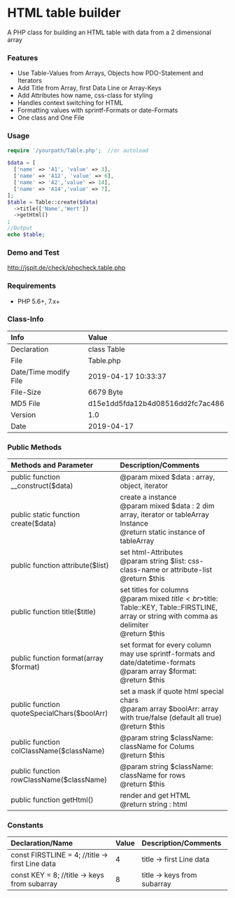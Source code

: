 # HTML table builder 

A PHP class for building an HTML table with data from a 2 dimensional array

### Features

- Use Table-Values from Arrays, Objects how PDO-Statement and Iterators
- Add Title from Array, first Data Line or Array-Keys
- Add Attributes how name, css-class for styling 
- Handles context switching for HTML
- Formatting values with sprintf-Formats or date-Formats
- One class and One File

### Usage

```php
require '/yourpath/Table.php';  //or autoload

$data = [  
  ['name' => 'A1', 'value' => 3],  
  ['name' => 'A12', 'value' => 6],  
  ['name' => 'A2','value' => 14],  
  ['name' => 'A14','value' => 7],  
]; 
$table = Table::create($data) 
  ->title(['Name','Wert']) 
  ->getHtml() 
; 
//Output
echo $table;
```

### Demo and Test

http://jspit.de/check/phpcheck.table.php

### Requirements

- PHP 5.6+, 7.x+

### Class-Info

| Info | Value |
| :--- | :---- |
| Declaration | class Table |
| File | Table.php |
| Date/Time modify File | 2019-04-17 10:33:37 |
| File-Size | 6679 Byte |
| MD5 File | d15e1dd5fda12b4d08516dd2fc7ac486 |
| Version | 1.0 |
| Date | 2019-04-17 |

### Public Methods

| Methods and Parameter | Description/Comments |
| :-------------------- | :------------------- |
| public function __construct($data) | @param mixed $data : array, object, iterator |
| public static function create($data) | create a instance<br>@param mixed $data : 2 dim array, iterator or tableArray Instance<br>@return static instance of tableArray |
| public function attribute($list) | set html-Attributes <br>@param string $list: css-class-name or attribute-list <br>@return $this |
| public function title($title) | set titles for columns<br>@param mixed $title<br>$title: Table::KEY, Table::FIRSTLINE, array or string with comma as delimiter<br>@return $this |
| public function format(array $format) | set format for every column<br>may use sprintf-formats and date/datetime-formats<br>@param array $format: <br>@return $this |
| public function quoteSpecialChars($boolArr) | set a mask if quote html special chars<br>@param array $boolArr: array with true/false (default all true)<br>@return $this |
| public function colClassName($className) | @param string $className: className for Colums<br>@return $this |
| public function rowClassName($className) | @param string $className: className for rows<br>@return $this |
| public function getHtml() | render and get HTML<br>@return string : html |

### Constants

| Declaration/Name | Value | Description/Comments |
| :--------------- | :---- | :------------------- |
|  const FIRSTLINE = 4; //title -&gt; first Line data | 4 |  title -&gt; first Line data  |
|  const KEY = 8; //title -&gt; keys from subarray | 8 |  title -&gt; keys from subarray  |
